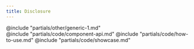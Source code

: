 ```yaml
---
title: Disclosure
---
```


<section id="section-other" data-markdown="1">
  @include "partials/other/generic-1.md"
</section>

<section id="section-code" data-markdown="1">
  @include "partials/code/component-api.md"
  @include "partials/code/how-to-use.md"
  @include "partials/code/showcase.md"
</section>

